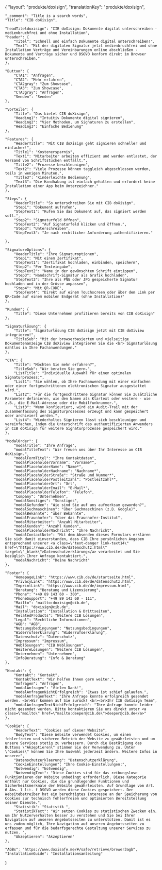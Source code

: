 {
    "layout": "produkte/doxisign",
	"translationKey": "produkte/doxisign",

 	"_comment": "Title is a search words", 
    "Title": "CIB doXisign",

    "headTiteldoxisign": "CIB doXisign: Dokumente digital unterschreiben - medienbruchfrei und ohne Installation",
	"header": {
        "Titel": "Schnell und einfach Dokumente digital unterschreiben!",
        "Text": "Mit der digitalen Signatur jetzt medienbruchfrei und ohne Installation Verträge und Vereinbarungen online abschließen - Dokumente und Verträge sicher und DSGVO konform direkt im Browser unterschreiben."
    },

	"Button": {
		"CTA1": "Anfragen",
		"CTA2": "Mehr erfahren",
		"CTA2gray": "Zum Showcase",
		"CTA3": "Zum Showcase",
		"CTA3gray": "Anfragen",
		"Senden": "Senden"
	},

	"Vorteile": {
		"Title": "Das bietet CIB doXisign",
		"Heading1": "Intuitiv Dokumente digital signieren",
		"Heading2": "Vier Methoden, um Signaturen zu erstellen",
		"Heading3": "Einfache Bedienung"
	},

	"Features": {
		"HeaderTitle": "Mit CIB doXisign geht signieren schneller und einfacher!",
		"Title1": "Kostenersparnis",
		"Text1": "Mitarbeiter arbeiten effizient und werden entlastet, der Versand von Schriftstücken entfällt.",
		"Title2": "Prozesse beschleunigen",
		"Text2": "Viele Prozesse können taggleich abgeschlossen werden, teils in wenigen Minuten.",
		"Title3": "Kinderleichte Bedienung",
		"Text3": "Die Handhabung ist einfach gehalten und erfordert keine Installation einer App beim Unterzeichner."
	},

	"Steps": {
		"HeaderTitle": "So unterschreiben Sie mit CIB doXisign",
		"Step1": "Dokument aufrufen",
		"StepText1": "Rufen Sie das Dokument auf, das signiert werden soll.",
		"Step2": "Signaturfeld öffnen",
		"StepText2": "Auf Signaturfeld klicken und öffnen.",
		"Step3": "Unterschreiben",
		"StepText3": "Je nach rechtlicher Anforderung authentifizieren."
		
	},

	"SignatureOptions": {
		"HeaderTitle": "Ihre Signaturoptionen",
		"Step1": "Mit einem Zertifikat",
		"StepText1": "Zertifikat hochladen, einbinden, speichern",
		"Step2": "Per Texteingabe",
		"StepText2": "Name in der gewünschten Schrift eintippen",
		"Step3": "Handschrift-Signatur als Grafik hochladen",
		"StepText3": "Ihre als PNG oder JPG gespeicherte Signatur hochladen und in der Grösse anpassen",
		"Step4": "Mit QR-CODE",
		"StepText4": "Direkt auf einem Touchscreen oder über den Link per QR-Code auf einem mobilen Endgerät (ohne Installation)"
	},

	"Kunden": {
		"Title": "Diese Unternehmen profitieren bereits von CIB doXisign"
	},

	"Signaturlösung": {
		"Title": "Signaturlösung CIB doXisign jetzt mit CIB doXiview integrieren!",
		"TitleSub": "Mit der browserbasierten und vielseitige Dokumentenanzeige CIB doXiview integrieren Sie die <br> Signaturlösung nahtlos in Ihre Fachanwendungen."
	},

	"CTA": {
		"Title": "Möchten Sie mehr erfahren?",
		"TitleSub": "Wir beraten Sie gern.",
		"ListTitle": "Individuelle Auswahl für einen optimalen Signaturprozess:",
		"List1": "Sie wählen, ob Ihre Fachanwendung mit einer einfachen oder einer fortgeschrittenen elektronischen Signatur ausgestattet wird.",
		"List2": "Für die fortgeschrittene Signatur können Sie zusätzliche Parameter definieren, wie den Namen als Klartext oder weitere - wie z.B., die E-Mail-Adresse oder die Mobilfunknummer.",
		"List3": "Wenn konfiguriert, wird ein Audit-Trail mit der Zusammenfassung des Signaturprozesses erzeugt und kann gespeichert oder archiviert werden.",
		"List4": "Wiederholtes Signieren lässt sich beschleunigen und vereinfachen, indem die Unterschrift des authentifizierten Anwenders in CIB doXisign für weitere Signaturprozesse gespeichert wird."
	},
	
	"ModalOrder": {
        "modalTitle": "Ihre Anfrage",
        "modalTitleText": "Wir freuen uns über Ihr Interesse an CIB doXisign.",
        "modalFormTitel": "Ihre Kontaktdaten",
        "modalPlaceholderVorname": "Vorname*",
        "modalPlaceholderName": "Name*",
        "modalPlaceholderNachname": "Nachname*",
        "modalPlaceholderStraße": "Straße und Nummer*",
        "modalPlaceholderPostleitzahl": "Postleitzahl*",
        "modalPlaceholderOrt": "Ort",
        "modalPlaceholderEmail": "E-Mail*",
		"modalPlaceholderTelefon": "Telefon",
		"Company": "Unternehmen",
        "modalSonstiges": "Sonstiges",
        "modalGefunden": "Wie sind Sie auf uns aufmerksam geworden?",
        "modalSuchmaschinen": "über Suchmaschinen (z.B. Google)",
        "modalBekannte": "über Bekannte",
        "modalFraunhofer": "über das Fraunhofer-Institut",
        "modalMitarbeiter": "Anzahl Mitarbeiter",
        "modalKunden": "Anzahl Kunden",
        "modalPlaceholderNachricht": "Ihre Nachricht",
        "modalContactNote": "Mit dem Absenden dieses Formulars erklären Sie sich damit einverstanden, dass CIB Ihre persönlichen Angaben entsprechend unserer <a class=\"text-danger link-text14\" href=\"https://www.cib.de/de/datenschutz.html\" target=\"_blank\">Datenschutzerklärung</a> verarbeitet und Sie bezüglich Ihrer Anfrage kontaktiert.",
        "modalNachricht": "Deine Nachricht"
    },

	"Footer": {
		"HomepageLink": "https://www.cib.de/de/startseite.html",
		"PrivacyLink": "https://www.cib.de/de/datenschutz.html",
		"ImprintLink": "https://www.cib.de/de/impressum.html",
		"Beratung": "Beratung und Lizensierung",
        "Phone": "+49 89 143 60 - 300",
        "PhoneSupport": "+49 89 143 60 - 111",
        "Mailto": "mailto:doxisign@cib.de",
        "Mail": "doxisign@cib.de",
		"Installation": "Installation & Drittseiten",
		"RelatedProducts": "Weitere CIB Lösungen",
		"Legal": "Rechtliche Informationen",
		"AGB": "AGB",
		"Nutzungsbedingungen": "Nutzungsbedingungen",
		"Widerrufserklärung": "Widerrufserklärung",
		"Datenschutz": "Datenschutz",
		"Impressum": "Impressum",
        "Weblösungen": "CIB Weblösungen",
        "WeitereLösungen": "Weitere CIB Lösungen",
        "Unternehmen": "Unternehmen",
        "InfoBeratung": "Info & Beratung"
	},

	"Kontakt": {
        "Kontakt": "Kontakt",
        "KontaktText": "Wir helfen Ihnen gern weiter.",
        "Anfragen": "Anfragen",
        "modalAnfragen": "Vielen Dank!",
        "modalAnfragenNichtErfolgreich": "Etwas ist schief gelaufen.",
        "modalAnfragenText": "Ihre Anfrage konnte erfolgreich gesendet werden. <br>Wir kommen auf Sie zurück! <br><br>Ihr CIB doXisign Team",
        "modalAnfragenTextNichtErfolgreich": "Ihre Anfrage konnte leider nicht gesendet werden. Bitte kontaktieren Sie uns direkt unter <a class=\"mailto\" href=\"mailto:deeper@cib.de\">deeper@cib.de</a>"
	},
	
	"Cookie": {
        "HeaderText": "Cookies auf dieser Website",
        "BodyText": "Diese Website verwendet Cookies, um einen fehlerfreien und sicheren Betrieb der Website zu gewährleisten und um unsere Services stetig zu verbessern. Durch die Bestätigung des Buttons \"Akzeptieren\" stimmen Sie der Verwendung zu. Unter \"Cookies\" können Sie Ihre Auswahl jederzeit ändern. Weitere Infos in unserer",
        "Datenschutzerklaerung": "Datenschutzerklärung",
        "CookieEinstellungen": "Ihre Cookie-Einstellungen:",
        "Notwendig": "Notwendig",
        "NotwendigText": "Diese Cookies sind für das reibungslose Funktionieren der Website unbedingt erforderlich. Diese Kategorie enthält nur Cookies, die die grundlegenden Funktionen und Sicherheitsmerkmale der Website gewährleisten. Auf Grundlage von Art. 6 Abs. 1 lit. f DSGVO werden diese Cookies gespeichert. Der Websitebetreiber hat ein berechtigtes Interesse an der Speicherung von Cookies zur technisch fehlerfreien und optimierten Bereitstellung seiner Dienste.",
        "Statistik": "Statistik ",
        "StatistikText": "Wir setzen Cookies zu statistischen Zwecken ein, um Ihr Nutzerverhalten besser zu verstehen und Sie bei Ihrer Navigation auf unseren Angebotsseiten zu unterstützen. Damit ist es uns zudem möglich, Ihre Navigation auf unseren Angebotsseiten zu erfassen und für die bedarfsgerechte Gestaltung unserer Services zu nutzen. ",
        "Akzeptieren": "Akzeptieren"
    },

	"AGBs": "https://www.doxisafe.me/#/safe/retrieve/brewer3agb",
	"InstallationGuide": "Installationsanleitung"
}